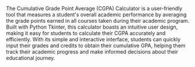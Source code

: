 The Cumulative Grade Point Average (CGPA) Calculator is a user-friendly tool that measures a student's overall academic performance by averaging the grade points earned in all courses taken during their academic program. Built with Python Tkinter, this calculator boasts an intuitive user design, making it easy for students to calculate their CGPA accurately and efficiently. With its simple and interactive interface, students can quickly input their grades and credits to obtain their cumulative GPA, helping them track their academic progress and make informed decisions about their educational journey.
